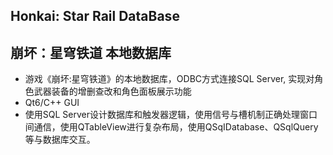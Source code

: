 ## Honkai: Star Rail DataBase
## 崩坏：星穹铁道 本地数据库
- 游戏《崩坏:星穹铁道》的本地数据库，ODBC方式连接SQL Server, 实现对角色武器装备的增删查改和角色面板展示功能
- Qt6/C++ GUI
-	使用SQL Server设计数据库和触发器逻辑，使用信号与槽机制正确处理窗口间通信，使用QTableView进行复杂布局，使用QSqIDatabase、QSqlQuery等与数据库交互。
